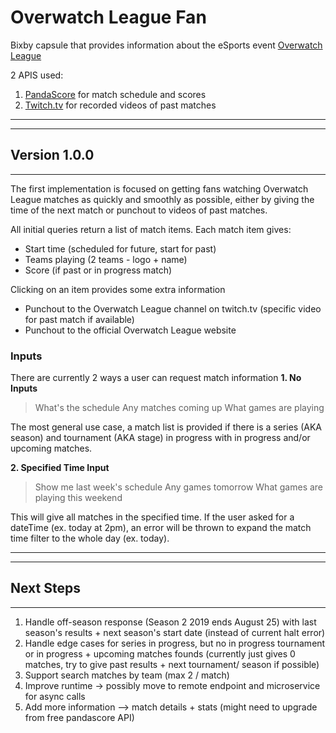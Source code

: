 # Overwatch League Fan
Bixby capsule that provides information about the eSports event [Overwatch League](https://overwatchleague.com/)

2 APIS used:
1. [PandaScore](https;//pandascore.co/) for match schedule and scores
2. [Twitch.tv](https://dev.twitch.tv/) for recorded videos of past matches
---
---
## Version  1.0.0
---
The first implementation is focused on getting fans watching Overwatch League matches as quickly and smoothly as possible, either by giving the time of the next match or punchout to videos of past matches.

All initial queries return a list of match items. Each match item gives:
- Start time (scheduled for future, start for past)
- Teams playing (2 teams - logo + name)
- Score (if past or in progress match)

Clicking on an item provides some extra information
- Punchout to the Overwatch League channel on twitch.tv (specific video for past match if available)
- Punchout to the official Overwatch League website

### Inputs
There are currently 2 ways a user can request match information
**1. No Inputs**
>What's the schedule
Any matches coming up
What games are playing

The most general use case, a match list is provided if there is a series (AKA season) and tournament (AKA stage) in progress with in progress and/or upcoming matches.

**2. Specified Time Input**
> Show me last week's schedule
Any games tomorrow
What games are playing this weekend

This will give all matches in the specified time. If the user asked for a dateTime (ex. today at 2pm), an error will be thrown to expand the match time filter to the whole day (ex. today).

---
---
## Next Steps
---
1. Handle off-season response (Season 2 2019 ends August 25) with last season's results + next season's start date (instead of current halt error)
2. Handle edge cases for series in progress, but no in progress tournament or in progress + upcoming matches founds (currently just gives 0 matches, try to give past results + next tournament/ season if possible)
3. Support search matches by team (max 2 / match)
4. Improve runtime -> possibly move to remote endpoint and microservice for async calls
5. Add more information --> match details + stats (might need to upgrade from free pandascore API)